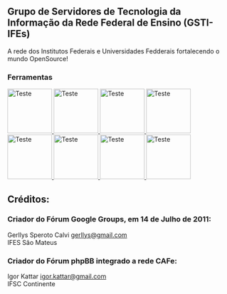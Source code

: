 ## Grupo de Servidores de Tecnologia da Informação da Rede Federal de Ensino (GSTI-IFEs)

A rede dos Institutos Federais e Universidades Fedderais fortalecendo o mundo OpenSource!

### Ferramentas
<a href="https://groups.google.com/forum/#!forum/gsti-if">
  <img src="https://lh3.ggpht.com/hWsdM5N7LkZnvYjvRzkfTG_09h7p1RxDXEUWz9RkCXUEXwSB_RHU3ZEURO7NM63c99V_hZmx=w128" alt="Teste" title="Teste" width="100" height="100"/>
</a>
<a href="https://t.me/joinchat/AMhXhkIuCrp1yJX2AgIvkg">
  <img src="https://lh3.googleusercontent.com/u1DT1-_6FLTqldVf9fplZoMQ2leaP-Szgej3AuGXOjmUbaTbWWu8OxURE3QtmEgxam20R7yr3Q=w128-h128-e365" alt="Teste" title="Teste" width="100" height="100"/>
</a>
<a href="https://discord.gg/jDxkHyX">
  <img src="https://beeimg.com/images/v24562259883.png" alt="Teste" title="Teste" width="100" height="100"/>
</a>
<a href="https://drive.google.com/open?id=0B8ZBU6RUh8ZqTDdVNDRvbVhoTEU">
  <img src="https://ssl.gstatic.com/images/branding/product/1x/drive_2020q4_48dp.png" alt="Teste" title="Teste" width="100" height="100"/>
</a>
<a href="https://github.com/gsti-if">
  <img src="https://github.com/gsti-if/gsti-if.github.io/assets/5860606/95f55d77-332c-4f16-a141-65ff543dfb43" alt="Teste" title="Teste" width="100" height="100"/>
</a>
<a href="https://www.facebook.com/groups/gstif">
  <img src="https://cdn.icon-icons.com/icons2/478/PNG/128/facebook_47004.png" alt="Teste" title="Teste" width="100" height="100"/>
</a>
<a href="https://hangouts.google.com/group/DsvWd1vv1cML88Lm9">
  <img src="https://s2.glbimg.com/xPHuIAztdX6bqeTYvoLQ8ou3nrM=/0x0:128x128/128x128/s.glbimg.com/po/tt2/f/original/2016/09/12/hangouts.png" alt="Teste" title="Teste" width="100" height="100"/>
</a>
<a href="alert(1'esativado!');">
  <img src="https://www.netelip.com/wp-content/uploads/2016/12/n_phpbb.png" alt="Teste" title="Teste" width="100" height="100"/>
</a>

  
## Créditos:

### Criador do Fórum Google Groups, em 14 de Julho de 2011:
Gerllys Speroto Calvi <gerllys@gmail.com>  
IFES São Mateus

### Criador do Fórum phpBB integrado a rede CAFe:
Igor Kattar <igor.kattar@gmail.com>  
IFSC Continente

